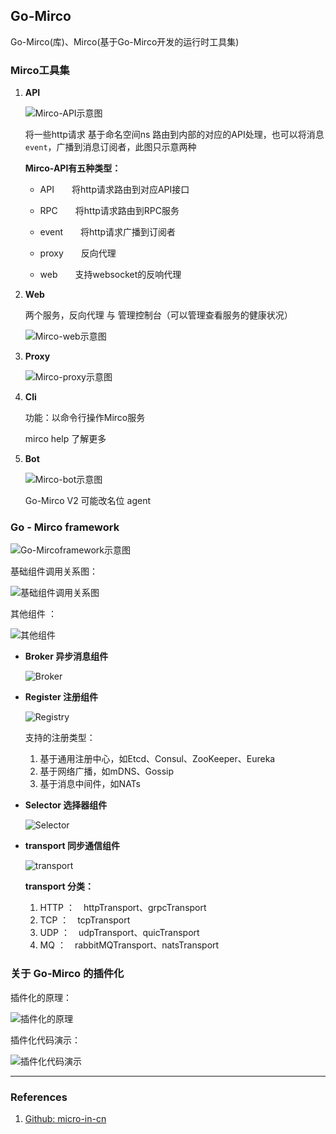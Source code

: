 ## Go-Mirco

Go-Mirco(库)、Mirco(基于Go-Mirco开发的运行时工具集)

### Mirco工具集

1. **API**

    ![Mirco-API示意图](https://github.com/Jchaokai/Cloud-Resources/blob/master/images/Mirco/Mirco-API.JPG)

    将一些http请求 基于命名空间ns 路由到内部的对应的API处理，也可以将消息`event`，广播到消息订阅者，此图只示意两种

    **Mirco-API有五种类型：**

    - API&emsp;&emsp;将http请求路由到对应API接口

    - RPC&emsp;&emsp;将http请求路由到RPC服务

    - event&emsp;&emsp;将http请求广播到订阅者

    - proxy&emsp;&emsp;反向代理

    - web&emsp;&emsp;支持websocket的反响代理

        

2. **Web**

    两个服务，反向代理 与 管理控制台（可以管理查看服务的健康状况）

    ![Mirco-web示意图](https://github.com/Jchaokai/Cloud-Resources/blob/master/images/Mirco/Mirco-web.JPG)

    

3. **Proxy**

    ![Mirco-proxy示意图](https://github.com/Jchaokai/Cloud-Resources/blob/master/images/Mirco/Mirco-proxy.JPG)

    

4. **Cli**

    功能：以命令行操作Mirco服务

    mirco help 了解更多

    

5. **Bot**

    ![Mirco-bot示意图](https://github.com/Jchaokai/Cloud-Resources/blob/master/images/Mirco/Mirco-bot.JPG)

    Go-Mirco V2 可能改名位  agent



### Go - Mirco framework

![Go-Mircoframework示意图](https://github.com/Jchaokai/Cloud-Resources/blob/master/images/Mirco/Go-Mirco-framework.JPG)

基础组件调用关系图：

![基础组件调用关系图](https://github.com/Jchaokai/Cloud-Resources/blob/master/images/Mirco/Go-Mirco%E5%85%B6%E4%BB%96%E7%BB%84%E4%BB%B6.JPG)

其他组件 ：

![其他组件](https://github.com/Jchaokai/Cloud-Resources/blob/master/images/Mirco/Go-Mirco%E5%85%B6%E4%BB%96%E7%BB%84%E4%BB%B6.JPG)

- **Broker 异步消息组件**

    ![Broker](https://github.com/Jchaokai/Cloud-Resources/blob/master/images/Mirco/Go-Mirco-broker.JPG)

- **Register 注册组件**

    ![Registry](https://github.com/Jchaokai/Cloud-Resources/blob/master/images/Mirco/Go-Mirco-registry.JPG)

    支持的注册类型：

    1. 基于通用注册中心，如Etcd、Consul、ZooKeeper、Eureka
    2. 基于网络广播，如mDNS、Gossip
    3. 基于消息中间件，如NATs

- **Selector 选择器组件**

    ![Selector](https://github.com/Jchaokai/Cloud-Resources/blob/master/images/Mirco/Go-Mirco-selector.JPG)

- **transport 同步通信组件**

    ![transport](https://github.com/Jchaokai/Cloud-Resources/blob/master/images/Mirco/Go-Mirco-transport.JPG)

    **transport 分类：**

    1. HTTP ：&emsp;httpTransport、grpcTransport
    2. TCP ：&emsp;tcpTransport
    3. UDP ：&emsp;udpTransport、quicTransport
    4. MQ ：&emsp;rabbitMQTransport、natsTransport



### 关于 Go-Mirco 的插件化

插件化的原理：

![插件化的原理](https://github.com/Jchaokai/Cloud-Resources/blob/master/images/Mirco/Go-Mirco%E6%8F%92%E4%BB%B6%E5%8C%96%E5%8E%9F%E7%90%86.JPG)

插件化代码演示：

![插件化代码演示](https://github.com/Jchaokai/Cloud-Resources/blob/master/images/Mirco/Go-Mirco%E6%8F%92%E4%BB%B6%E5%8C%96%E4%BB%A3%E7%A0%81%E6%BC%94%E7%A4%BA.JPG)



------



### References

1. [Github: micro-in-cn](https://github.com/micro-in-cn)
